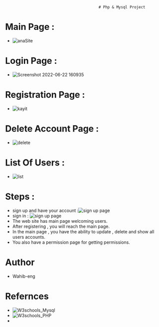                                               # Php & Mysql Project 

# Main Page :

- ![anaSite](https://user-images.githubusercontent.com/75446834/175063717-a38f3e60-0e01-41da-a783-d08fbac98d95.png)


# Login Page : 

- ![Screenshot 2022-06-22 160935](https://user-images.githubusercontent.com/75446834/175064013-681fb931-7bf4-4cf4-b07d-49e0b638574c.png)

# Registration Page :

- ![kayit](https://user-images.githubusercontent.com/75446834/175064251-1547d752-0dab-4cc9-9398-e2321b1bc5d0.png)

# Delete Account Page :
- ![delete](https://user-images.githubusercontent.com/75446834/175064489-3fd1de15-e628-410c-9976-2fa7bb1584b8.png)


# List Of Users :
- ![list](https://user-images.githubusercontent.com/75446834/175064684-8a1660b5-69b5-45cd-99ff-4d84e9b5c668.png)


# Steps : 
- sign up and have your account :![sign up page ]([https://policepermission.000webhostapp.com/kayitForm.php]) 
- sign in : ![sign up page ]([https://policepermission.000webhostapp.com/index.php]) 
- The web site has main page welcoming users. 
- After registering , you will reach the main page. 
- In the main page , you have the ability to update , delete and show all users accounts. 
- You also have a permission page for getting permissions. 



# Author
- Wahib-eng 


# Refernces 

- ![W3schools_Mysql]([https://www.w3schools.com/mySQl/default.asp])
- ![W3schools_PHP]([https://www.w3schools.com/php/default.asp])
-

